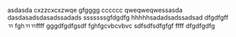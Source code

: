 asdasda
cxzzcxcxzwqe
gfgggg
cccccc
qweqweqwessasda
dasdasadsdasadssadads
sssssssgfdgdfg
hhhhhsadadsadssadsad
dfgdfgff
ㄲ
fghㄲㄲffff
gggdfgdfgsdf
fghfgcvbcvbvc
sdfsdfsdfgfgf
ffff
dfgdfgdfg
